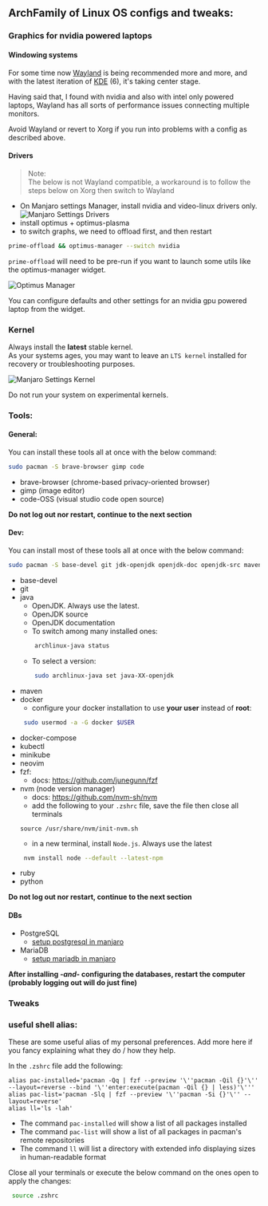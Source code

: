 ## ArchFamily of Linux OS configs and tweaks:

### Graphics for nvidia powered laptops

#### Windowing systems

For some time now [Wayland](https://wayland.freedesktop.org/) is being recommended more and more,
and with the latest iteration of [KDE](https://kde.org/) (6), it's taking center stage.<br>

Having said that, I found with nvidia and also with intel only powered laptops,
Wayland has all sorts of performance issues connecting multiple monitors.

Avoid Wayland or revert to Xorg if you run into problems with a config as described above.

#### Drivers

> Note:<br>
> The below is not Wayland compatible, a workaround is to follow the steps below on Xorg then switch to Wayland

- On Manjaro settings Manager, install nvidia and video-linux drivers only.
  ![Manjaro Settings Drivers](resources/manjaro_settings_drivers.jpg "Manjaro Settings Drivers")
- install optimus + optimus-plasma
- to switch graphs, we need to offload first, and then restart

```zsh
prime-offload && optimus-manager --switch nvidia
```

`prime-offload` will need to be pre-run if you want to launch some utils like the optimus-manager widget.

![Optimus Manager](resources/optimus_manager.jpg "Optimus Manager Settings")

You can configure defaults and other settings for an nvidia gpu powered laptop from the widget.

### Kernel

Always install the **latest** stable kernel.<br>
As your systems ages, you may want to leave an `LTS kernel` installed for recovery or troubleshooting purposes.

![Manjaro Settings Kernel](resources/manjaro_settings_kernel.jpg "Manjaro Settings Kernel")

Do not run your system on experimental kernels.

### Tools:

#### General:

You can install these tools all at once with the below command:

```zsh
sudo pacman -S brave-browser gimp code
```

- brave-browser (chrome-based privacy-oriented browser)
- gimp (image editor)
- code-OSS (visual studio code open source)

**Do not log out nor restart, continue to the next section**

#### Dev:

You can install most of these tools all at once with the below command:

```zsh
sudo pacman -S base-devel git jdk-openjdk openjdk-doc openjdk-src maven docker docker-compose kubectl minikube neovim fzf nvm ruby python 
```

- base-devel
- git
- java
    - OpenJDK. Always use the latest.
    - OpenJDK source
    - OpenJDK documentation
    - To switch among many installed ones:
  ```zsh
      archlinux-java status
     ```
    - To select a version:
  ```zsh
      sudo archlinux-java set java-XX-openjdk
     ```
- maven
- docker
    - configure your docker installation to use **your user** instead of **root**:
  ```zsh
   sudo usermod -a -G docker $USER
  ``` 
- docker-compose
- kubectl
- minikube
- neovim
- fzf:
    - docs: https://github.com/junegunn/fzf
- nvm (node version manager)
    - docs: https://github.com/nvm-sh/nvm
    - add the following to your `.zshrc` file, save the file then close all terminals
  ```text
  source /usr/share/nvm/init-nvm.sh 
  ```
    - in a new terminal, install `Node.js`. Always use the latest
    ```zsh
     nvm install node --default --latest-npm
  ```
- ruby
- python

**Do not log out nor restart, continue to the next section**

#### DBs

- PostgreSQL
    - [setup postgresql in manjaro](https://dev.to/tusharsadhwani/how-to-setup-postgresql-on-manjaro-linux-arch-412l)
- MariaDB
    - [setup mariadb in manjaro](https://idroot.us/install-mariadb-manjaro-21/)

**After installing _-and-_ configuring the databases, restart the computer (probably logging out will do just fine)**

### Tweaks

### useful shell alias:

These are some useful alias of my personal preferences. Add more here if you fancy explaining what they do / how they help.

In the `.zshrc` file add the following:

```text
alias pac-installed='pacman -Qq | fzf --preview '\''pacman -Qil {}'\'' --layout=reverse --bind '\''enter:execute(pacman -Qil {} | less)'\'''
alias pac-list='pacman -Slq | fzf --preview '\''pacman -Si {}'\'' --layout=reverse'
alias ll='ls -lah'
```

- The command `pac-installed` will show a list of all packages installed
- The command `pac-list` will show a list of all packages in pacman's remote repositories
- The command `ll` will list a directory with extended info displaying sizes in human-readable format

Close all your terminals or execute the below command on the ones open to apply the changes:

```zsh
 source .zshrc
  ```

####              
